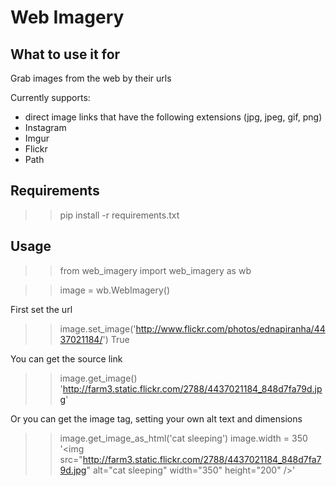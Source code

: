# Web Imagery

## What to use it for

Grab images from the web by their urls

Currently supports:

* direct image links that have the following extensions (jpg, jpeg, gif, png)
* Instagram
* Imgur
* Flickr
* Path

## Requirements

>> pip install -r requirements.txt

## Usage

>> from web_imagery import web_imagery as wb

>> image = wb.WebImagery()

First set the url

>> image.set_image('http://www.flickr.com/photos/ednapiranha/4437021184/')
>> True

You can get the source link

>> image.get_image()
>> 'http://farm3.static.flickr.com/2788/4437021184_848d7fa79d.jpg'

Or you can get the image tag, setting your own alt text and dimensions

>> image.get_image_as_html('cat sleeping')
>> image.width = 350
>> '&lt;img src="http://farm3.static.flickr.com/2788/4437021184_848d7fa79d.jpg" alt="cat sleeping" width="350" height="200" /&gt;'